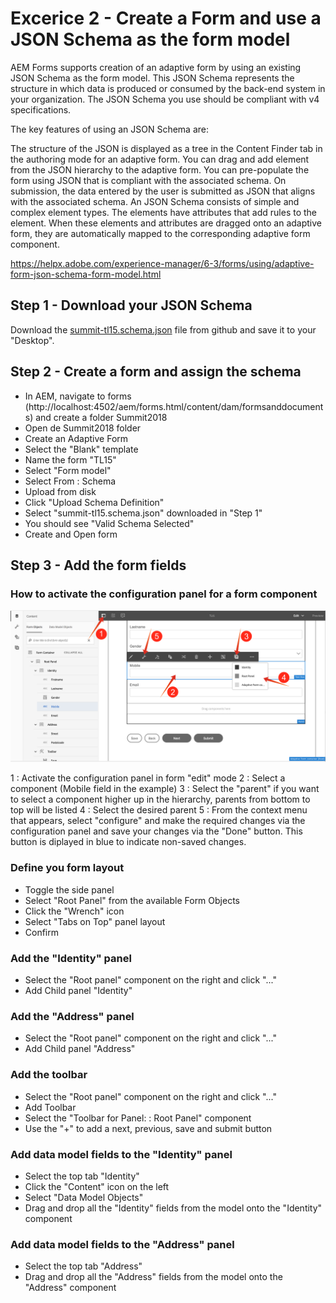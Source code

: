 # Excerice 2 - Create a Form and use a JSON Schema as the form model

AEM Forms supports creation of an adaptive form by using an existing JSON Schema as the form model. This JSON Schema represents the structure in which data is produced or consumed by the back-end system in your organization. The JSON Schema you use should be compliant with v4 specifications.  

The key features of using an JSON Schema are:

The structure of the JSON is displayed as a tree in the Content Finder tab in the authoring mode for an adaptive form. You can drag and add element from the JSON hierarchy to the adaptive form.
You can pre-populate the form using JSON that is compliant with the associated schema.
On submission, the data entered by the user is submitted as JSON that aligns with the associated schema.
An JSON Schema consists of simple and complex element types. The elements have attributes that add rules to the element. When these elements and attributes are dragged onto an adaptive form, they are automatically mapped to the corresponding adaptive form component.

https://helpx.adobe.com/experience-manager/6-3/forms/using/adaptive-form-json-schema-form-model.html

## Step 1 - Download your JSON Schema

Download the [summit-tl15.schema.json](../resource/summit-tl15.schema.json) file from github and save it to your "Desktop".


## Step 2 - Create a form and assign the schema

* In AEM, navigate to forms (http://localhost:4502/aem/forms.html/content/dam/formsanddocuments) and create a folder Summit2018
* Open de Summit2018 folder
* Create an Adaptive Form
* Select the "Blank" template
* Name the form "TL15"
* Select "Form model"
* Select From : Schema
* Upload from disk 
* Click "Upload Schema Definition"
* Select "summit-tl15.schema.json" downloaded in "Step 1"
* You should see "Valid Schema Selected"
* Create and Open form

## Step 3 - Add the form fields

### How to activate the configuration panel for a form component

![selecting-form-component.png](../resources/selecting-form-component.png)

1 : Activate the configuration panel in form "edit" mode
2 : Select a component (Mobile field in the example)
3 : Select the "parent" if you want to select a component higher up in the hierarchy, parents from bottom to top will be listed
4 : Select the desired parent
5 : From the context menu that appears, select "configure" and make the required changes via the configuration panel and save your changes via the "Done" button. This button is diplayed in blue to indicate non-saved changes.

### Define you form layout

* Toggle the side panel
* Select "Root Panel" from the available Form Objects
* Click the "Wrench" icon
* Select "Tabs on Top" panel layout
* Confirm

### Add the "Identity" panel
* Select the "Root panel" component on the right and click "..."
* Add Child panel "Identity"

### Add the "Address" panel

* Select the "Root panel" component on the right and click "..."
* Add Child panel "Address"

### Add the toolbar

* Select the "Root panel" component on the right and click "..."
* Add Toolbar
* Select the "Toolbar for Panel: : Root Panel" component
* Use the "+" to add a next, previous, save and submit button

### Add data model fields to the "Identity" panel

* Select the top tab "Identity"
* Click the "Content" icon on the left
* Select "Data Model Objects"
* Drag and drop all the "Identity" fields from the model onto the "Identity" component

### Add data model fields to the "Address" panel

* Select the top tab "Address"
* Drag and drop all the "Address" fields from the model onto the "Address" component
